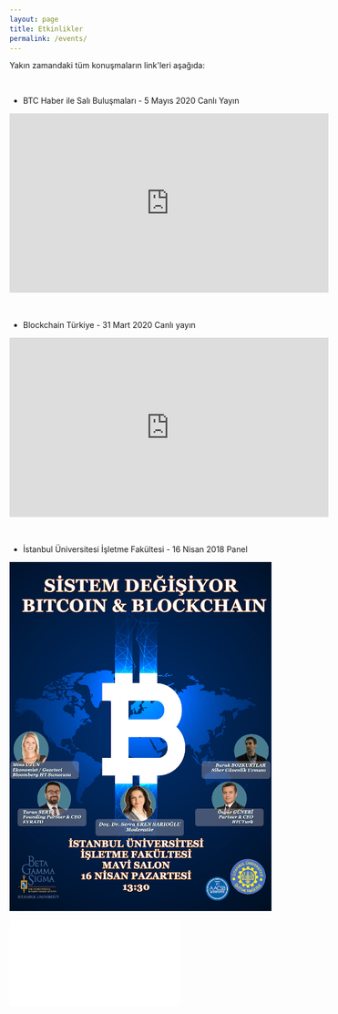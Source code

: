 ```yaml
---
layout: page
title: Etkinlikler
permalink: /events/
---
```


Yakın zamandaki tüm konuşmaların link'leri aşağıda: 


&nbsp;


- BTC Haber ile Salı Buluşmaları - 5 Mayıs 2020 Canlı Yayın 

<iframe width="560" height="315" src="https://www.youtube.com/embed/ZYt_9Zp6YaU" frameborder="0" allow="autoplay; encrypted-media" allowfullscreen></iframe>


&nbsp;

- Blockchain Türkiye - 31 Mart 2020 Canlı yayın 

<iframe width="560" height="315" src="https://www.youtube.com/embed/gCjw1-4ZOAs" frameborder="0" allow="autoplay; encrypted-media" allowfullscreen></iframe>


&nbsp;

- İstanbul Üniversitesi İşletme Fakültesi - 16 Nisan 2018 Panel 

<a href="/genel/2018/04/16/istanbul-universitesi-panel.html">
   <img src="/assets/iu_blockchain_afis_v3.png">
</a>

![/assets/iu_blockchain_afis_v3.png](/genel/2018/04/16/istanbul-universitesi-panel.html)


